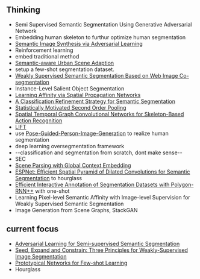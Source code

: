 ## Thinking

*  Semi Supervised Semantic Segmentation Using Generative Adversarial Network
*  Embedding human skeleton to furthur optimize human segmentation
*  [Semantic Image Synthesis via Adversarial Learning](https://github.com/dongzhuoyao/pytorchgo/tree/master/example/SISviaAL)
*  Reinforcement learning
*  embed traditional method
*  [Semantic-aware  Urban Scene Adaption](https://github.com/Peilun-Li/SG-GAN)
* setup a few-shot segmentation dataset.
* [Weakly Supervised Semantic Segmentation Based on Web Image Co-segmentation](https://ascust.github.io/WSS/)
* Instance-Level Salient Object Segmentation
* [Learning Affinity via Spatial Propagation Networks](https://arxiv.org/abs/1710.01020)
*  [A Classification Refinement Strategy for Semantic Segmentation](https://arxiv.org/abs/1801.07674)
* [Statistically Motivated Second Order Pooling](https://arxiv.org/abs/1801.07492)
* [Spatial Temporal Graph Convolutional Networks for Skeleton-Based Action
Recognition](https://arxiv.org/abs/1801.07455)
*  [LIFT](https://github.com/cvlab-epfl/tf-lift)
* use [Pose-Guided-Person-Image-Generation](https://github.com/charliememory/Pose-Guided-Person-Image-Generation) to realize human segmentation
* deep learning oversegmentation framework
* --classification and segmentation from scratch, dont make sense--
*  SEC
*  [Scene Parsing with Global Context Embedding](https://github.com/hfslyc/GCPNet)
* [ESPNet: Efficient Spatial Pyramid of Dilated
Convolutions for Semantic Segmentation](https://github.com/sacmehta/ESPNet) to hourglass
* [Efficient Interactive Annotation of Segmentation Datasets with Polygon-RNN++](http://www.cs.toronto.edu/polyrnn/) with one-shot
* Learning Pixel-level Semantic Affinity with Image-level Supervision for Weakly Supervised Semantic Segmentation
*  Image Generation from Scene Graphs,  StackGAN

## current focus
* [Adversarial Learning for Semi-supervised Semantic Segmentation](https://github.com/hfslyc/AdvSemiSeg)
* [Seed, Expand and Constrain: Three Principles for Weakly-Supervised Image Segmentation](https://github.com/ascust/SEC-MXNet)
* [Prototypical Networks for Few-shot Learning]()
* Hourglass
